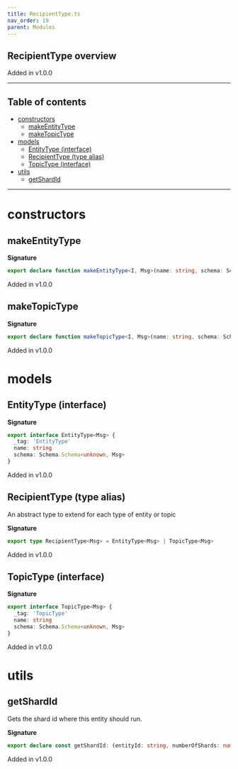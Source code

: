 ```yaml
---
title: RecipientType.ts
nav_order: 19
parent: Modules
---
```


## RecipientType overview

Added in v1.0.0

---

<h2 class="text-delta">Table of contents</h2>

- [constructors](#constructors)
  - [makeEntityType](#makeentitytype)
  - [makeTopicType](#maketopictype)
- [models](#models)
  - [EntityType (interface)](#entitytype-interface)
  - [RecipientType (type alias)](#recipienttype-type-alias)
  - [TopicType (interface)](#topictype-interface)
- [utils](#utils)
  - [getShardId](#getshardid)

---

# constructors

## makeEntityType

**Signature**

```ts
export declare function makeEntityType<I, Msg>(name: string, schema: Schema.Schema<I, Msg>): EntityType<Msg>
```

Added in v1.0.0

## makeTopicType

**Signature**

```ts
export declare function makeTopicType<I, Msg>(name: string, schema: Schema.Schema<I, Msg>): TopicType<Msg>
```

Added in v1.0.0

# models

## EntityType (interface)

**Signature**

```ts
export interface EntityType<Msg> {
  _tag: 'EntityType'
  name: string
  schema: Schema.Schema<unknown, Msg>
}
```

Added in v1.0.0

## RecipientType (type alias)

An abstract type to extend for each type of entity or topic

**Signature**

```ts
export type RecipientType<Msg> = EntityType<Msg> | TopicType<Msg>
```

Added in v1.0.0

## TopicType (interface)

**Signature**

```ts
export interface TopicType<Msg> {
  _tag: 'TopicType'
  name: string
  schema: Schema.Schema<unknown, Msg>
}
```

Added in v1.0.0

# utils

## getShardId

Gets the shard id where this entity should run.

**Signature**

```ts
export declare const getShardId: (entityId: string, numberOfShards: number) => ShardId.ShardId
```

Added in v1.0.0
